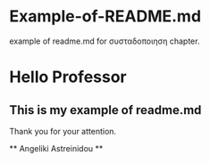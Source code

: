 # Example-of-README.md
example of readme.md for συσταδοποιηση chapter. 

# Hello Professor
## This is my example of readme.md 

Thank you for your attention.

** Angeliki Astreinidou **
